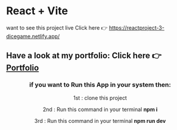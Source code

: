 # React + Vite
want to see this project live Click here 👉 https://reactproject-3-dicegame.netlify.app/

<h2>Have a look at my portfolio: Click here 👉 <a href="https://portfolio-suryamani-kumar-byj5.onrender.com/">Portfolio</a></h2>

<h3 align="center">if you want to Run this App in your system then:</h3>
<p align="center">1st : clone this project</p>
<p align="center">2nd : Run this command in your terminal <b>npm i </b></p>
<p align="center">3rd : Run this command in your terminal <b>npm run dev </b></p>

